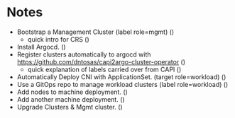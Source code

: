 # Notes
* Bootstrap a Management Cluster (label role=mgmt) ()
  * quick intro for CRS ()
* Install Argocd. ()
* Register clusters automatically to argocd with https://github.com/dntosas/capi2argo-cluster-operator  ()
  * quick explanation of labels carried over from CAPI ()
* Automatically Deploy CNI with ApplicationSet. (target role=workload) ()
* Use a GitOps repo to manage workload clusters (label role=workload) ()
* Add nodes to machine deployment. ()
* Add another machine deployment. ()
* Upgrade Clusters & Mgmt cluster. ()
